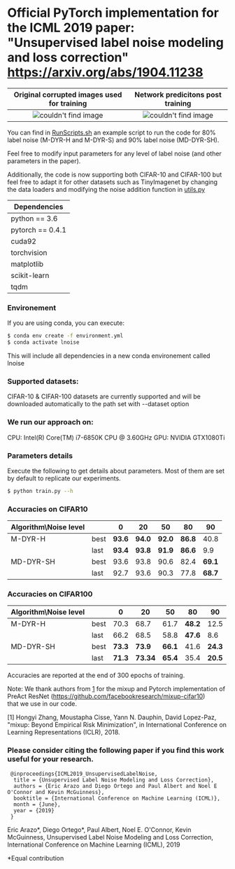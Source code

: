 # Official PyTorch implementation for the ICML 2019 paper: "Unsupervised label noise modeling and loss correction" https://arxiv.org/abs/1904.11238
Original corrupted images used for training             |  Network predicitons post training
:-------------------------:|:-------------------------:
![couldn't find image](https://github.com/PaulAlbert31/LabelNoiseCorrection/blob/master/data/1000before.png)  | ![couldn't find image](https://github.com/PaulAlbert31/LabelNoiseCorrection/blob/master/data/1000after.png)

You can find in [RunScripts.sh](https://github.com/PaulAlbert31/LabelNoiseCorrection/blob/master/RunScripts.sh) an example script to run the code for 80% label noise (M-DYR-H and M-DYR-S) and 90% label noise (MD-DYR-SH).

Feel free to modify input parameters for any level of label noise (and other parameters in the paper).

Additionally, the code is now supporting both CIFAR-10 and CIFAR-100 but feel free to adapt it for other datasets such as TinyImagenet by changing the data loaders and modifying the noise addition function in [utils.py](https://github.com/PaulAlbert31/LabelNoiseCorrection/blob/master/utils.py#53)

 | Dependencies  |
| ------------- |
| python == 3.6     |
| pytorch == 0.4.1     |
| cuda92|
| torchvision|
| matplotlib|
| scikit-learn|
| tqdm|

### Environement
If you are using conda, you can execute:
```sh
$ conda env create -f environment.yml
$ conda activate lnoise
```
This will include all dependencies in a new conda environement called lnoise

### Supported datasets:
CIFAR-10 & CIFAR-100 datasets are currently supported and will be downloaded automatically to the path set with --dataset option

### We run our approach on:
CPU: Intel(R) Core(TM) i7-6850K CPU @ 3.60GHz GPU: NVIDIA GTX1080Ti

### Parameters details
Execute the following to get details about parameters. Most of them are set by default to replicate our experiments.
``` sh
$ python train.py --h
```

### Accuracies on CIFAR10

|Algorithm\Noise level| |0|20|50|80|90|
|----|----|----|----|----|----|----|
|M-DYR-H|best|**93.6**|**94.0**|**92.0**|**86.8**|40.8|
||last|**93.4**|**93.8**|**91.9**|**86.6**|9.9|
|MD-DYR-SH|best|93.6|93.8|90.6|82.4|**69.1**|
||last|92.7|93.6|90.3|77.8|**68.7**|

### Accuracies on CIFAR100

|Algorithm\Noise level| |0|20|50|80|90|
|----|----|----|----|----|----|----|
|M-DYR-H|best|70.3|68.7|61.7|**48.2**|12.5|
||last|66.2|68.5|58.8|**47.6**|8.6|
|MD-DYR-SH|best|**73.3**|**73.9**|**66.1**|41.6|**24.3**|
||last|**71.3**|**73.34**|**65.4**|35.4|**20.5**|

Accuracies are reported at the end of 300 epochs of training.


Note: We thank authors from [1](https://github.com/facebookresearch/mixup-cifar10) for the mixup and Pytorch implementation of PreAct ResNet (https://github.com/facebookresearch/mixup-cifar10) \
that we use in our code.

[1] Hongyi Zhang, Moustapha Cisse, Yann N. Dauphin, David Lopez-Paz, "mixup: Beyond Empirical Risk Minimization", in International Conference on Learning Representations (ICLR), 2018.

### Please consider citing the following paper if you find this work useful for your research.


```
 @inproceedings{ICML2019_UnsupervisedLabelNoise,
  title = {Unsupervised Label Noise Modeling and Loss Correction},
  authors = {Eric Arazo and Diego Ortego and Paul Albert and Noel E O'Connor and Kevin McGuinness},
  booktitle = {International Conference on Machine Learning (ICML)},
  month = {June},
  year = {2019}
 }
```

Eric Arazo*, Diego Ortego*, Paul Albert, Noel E. O'Connor, Kevin McGuinness, Unsupervised Label Noise Modeling and Loss Correction, International Conference on Machine Learning (ICML), 2019

*Equal contribution
